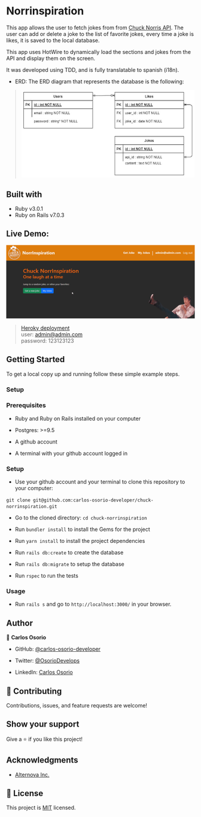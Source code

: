 # Norrinspiration

This app allows the user to fetch jokes from from [Chuck Norris API](https://api.chucknorris.io/). The user can add or delete a joke to the list of favorite jokes, every time a joke is likes, it is saved to the local database.

This app uses HotWire to dynamically load the sections and jokes from the API and display them on the screen.

It was developed using TDD, and is fully translatable to spanish (i18n).

- ERD: The ERD diagram that represents the database is the following:

> ![ERD](ERD.jpg)

## Built with

- Ruby v3.0.1
- Ruby on Rails v7.0.3

## Live Demo:

![](main-gif.gif)

> [Heroky deployment](https://norrinspiration.herokuapp.com/) \
> user: admin@admin.com \
> password: 123123123

## Getting Started

To get a local copy up and running follow these simple example steps.

### Setup

### Prerequisites

- Ruby and Ruby on Rails installed on your computer

- Postgres: >=9.5

- A github account

- A terminal with your github account logged in

### Setup

- Use your github account and your terminal to clone this repository to your computer:

`git clone git@github.com:carlos-osorio-developer/chuck-norrinspiration.git`

- Go to the cloned directory:
`cd chuck-norrinspiration`

- Run `bundler install` to install the Gems for the project

- Run `yarn install` to install the project dependencies

- Run `rails db:create` to create the database

- Run `rails db:migrate` to setup the database

- Run `rspec` to run the tests

### Usage

- Run `rails s` and go to `http://localhost:3000/` in your browser.


## Author

👤 **Carlos Osorio**

- GitHub: [@carlos-osorio-developer](https://github.com/carlos-osorio-developer)

- Twitter: [@OsorioDevelops](hhttps://twitter.com/@OsorioDevelops)

- LinkedIn: [Carlos Osorio](https://www.linkedin.com/in/carlos-osorio-developer/)
​
## 🤝 Contributing

Contributions, issues, and feature requests are welcome!

## Show your support


Give a ⭐️ if you like this project!


## Acknowledgments

- [Alternova Inc.](https://www.alternova.co/)

## 📝 License

This project is [MIT](./MIT.md) licensed.
